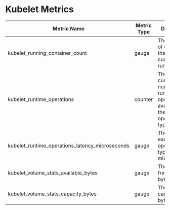 # Kubelet Metrics

| Metric Name                                     | Metric Type | Description                                                                             | Status |
|-------------------------------------------------|-------------|-----------------------------------------------------------------------------------------|--------|
| kubelet_running_container_count                 | gauge       | The number of containers that are currently running.                                    |        |
| kubelet_runtime_operations                      | counter     | The cumulative number of runtime operations available by the different operation types. |        |
| kubelet_runtime_operations_latency_microseconds | gauge       | The latency of each operation by type in microseconds.                                  |        |
| kubelet_volume_stats_available_bytes            | gauge       | The per-PVC free space in bytes.                                                        |        |
| kubelet_volume_stats_capacity_bytes             | gauge       | The per-PVC capacity in bytes.                                                          |        |
